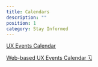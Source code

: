 ```yaml
---
title: Calendars
description: ""
position: 1
category: Stay Informed
---
```


[UX Events Calendar](https://calendar.google.com/calendar/u/0?cid=dXh3aXphcmRzLmRlc2lnbkBnbWFpbC5jb20)

[Web-based UX Events Calendar 🗓️](https://calendar.google.com/calendar/embed?src=uxwizards.design%40gmail.com&ctz=America%2FLos_Angeles)
